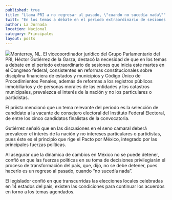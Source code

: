 ```yaml
---
published: true
title: "Llama PRI a no regresar al pasado, \"cuando no sucedía nada\""
twitt: "En los temas a debate en el periodo extraordinario de sesiones que inicia este martes en el Congreso federal debe prevalecer el interés de la nación y no los particulares o partidistas, señala Hécto Gutiérrez."
author: La Jornada
location: Nacional
category: Principales
layout: posts
---
```


![](http://i.imgur.com/qpZ1TCVm.jpg)Monterrey, NL. El vicecoordinador jurídico del Grupo Parlamentario del PRI, Héctor Gutiérrez de la Garza, destacó la necesidad de que en los temas a debate en el periodo extraordinario de sesiones que inicia este martes en el Congreso federal, consistentes en reformas constitucionales sobre disciplina financiera de estados y municipios y Código Único de Procedimientos Penales, además de reformas a los registros públicos inmobiliarios y de personas morales de las entidades y los catastros municipales, prevalezca el interés de la nación y no los particulares o partidistas.

El priísta mencionó que un tema relevante del periodo es la selección de candidato a la vacante de consejero electoral del Instituto Federal Electoral, de entre los cinco candidatos finalistas de la convocatoria.

Gutiérrez señaló que en las discusiones en el seno camaral deberá prevalecer el interés de la nación y no intereses particulares o partidistas, pues éste es el  principio que rige el Pacto por México, integrado por las principales fuerzas políticas.

Al asegurar que la dinámica de cambios en México no se puede detener, confió en que las fuerzas políticas en su toma de decisiones privilegiarán el proceso de transformación del país, que, dijo, no se debe detener, pues hacerlo es un regreso al pasado, cuando “no sucedía nada”.

El legislador confió en que transcurridas las elecciones locales celebradas en 14 estados del país, existen las condiciones para continuar los acuerdos en torno a los temas agendados.

